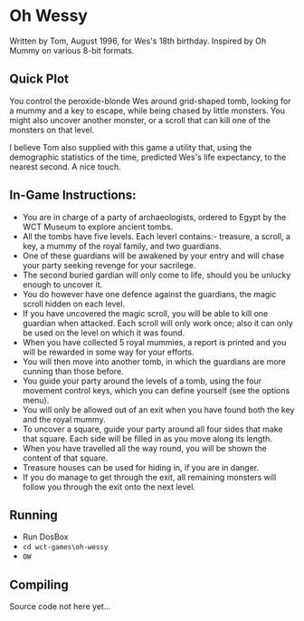# Oh Wessy  

Written by Tom, August 1996, for Wes's 18th birthday. Inspired by Oh Mummy
on various 8-bit formats.

## Quick Plot

You control the peroxide-blonde Wes around grid-shaped tomb, looking
for a mummy and a key to escape, while being chased by little monsters.
You might also uncover another monster, or a scroll that can kill one 
of the monsters on that level.

I believe Tom also supplied with this game a utility that, using the
demographic statistics of the time, predicted Wes's life expectancy,
to the nearest second. A nice touch.

## In-Game Instructions:

* You are in charge of a party of archaeologists, ordered to Egypt by the WCT Museum to explore ancient tombs. 
* All the tombs have five levels. Each leverl contains:- treasure, a scroll, a key, a mummy of the royal family, and two guardians. 
* One of these guardians will be awakened by your entry and will chase your party seeking revenge for your sacrilege.
* The second buried gardian will only come to life, should you be unlucky enough to uncover it. 
* You do however have one defence against the guardians, the magic scroll hidden on each level.
* If you have uncovered the magic scroll, you will be able to kill one guardian when attacked. Each scroll will only work once; also it can only be used on the level on which it was found.
* When you have collected 5 royal mummies, a report is printed and you  will be rewarded in some way for your efforts. 
* You will then move into another tomb, in which the guardians are more cunning than those before.
* You guide your party around the levels of a tomb, using the four movement control keys, which you can define yourself (see the options menu). 
* You will only be allowed out of an exit when you have found both the key and the royal mummy.
* To uncover a square, guide your party around all four sides that make that square. Each side will be filled in as you move along its length. 
* When you have travelled all the way round, you will be shown the content of that square.
* Treasure houses can be used for hiding in, if you are in danger.
* If you do manage to get through the exit, all remaining monsters will follow you through the exit onto the next level.

## Running

* Run DosBox
* `cd wct-games\oh-wessy`
* `OW`

## Compiling

Source code not here yet...
